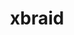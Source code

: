 ---
title: "xbraid"
layout: cache
categories: [package, develop]
meta: {"compilers": ["gcc@=7.5.0"], "num_specs": 5, "num_specs_by_stack": {"radiuss": 4, "root": 5}, "oss": ["ubuntu18.04"], "platforms": ["linux"], "stacks": ["radiuss", "root"], "targets": ["x86_64_v3"], "versions": ["3.1.0"]}
spec_details: [{"compiler": "gcc@=7.5.0", "hash": "evnttfgvx2ewi5ptk7wlhl3vphxmmjcq", "os": "ubuntu18.04", "platform": "linux", "size": "-", "stacks": ["radiuss", "root"], "tarball": "https://binaries.spack.io/develop/build_cache/linux-ubuntu18.04-x86_64_v3/gcc-7.5.0/xbraid-3.1.0/linux-ubuntu18.04-x86_64_v3-gcc-7.5.0-xbraid-3.1.0-evnttfgvx2ewi5ptk7wlhl3vphxmmjcq.spack", "target": "x86_64_v3", "variants": ["build_system=makefile"], "versions": ["3.1.0"]}, {"compiler": "gcc@=7.5.0", "hash": "hstfb7ekoh2kecuw7jc6s5mzbwg6uwk3", "os": "ubuntu18.04", "platform": "linux", "size": "-", "stacks": ["root"], "tarball": "https://binaries.spack.io/develop/build_cache/linux-ubuntu18.04-x86_64_v3/gcc-7.5.0/xbraid-3.1.0/linux-ubuntu18.04-x86_64_v3-gcc-7.5.0-xbraid-3.1.0-hstfb7ekoh2kecuw7jc6s5mzbwg6uwk3.spack", "target": "x86_64_v3", "variants": ["build_system=makefile"], "versions": ["3.1.0"]}, {"compiler": "gcc@=7.5.0", "hash": "j473xgsqbeau7drevnwolkpmk2ykmqgx", "os": "ubuntu18.04", "platform": "linux", "size": "-", "stacks": ["radiuss", "root"], "tarball": "https://binaries.spack.io/develop/build_cache/linux-ubuntu18.04-x86_64_v3/gcc-7.5.0/xbraid-3.1.0/linux-ubuntu18.04-x86_64_v3-gcc-7.5.0-xbraid-3.1.0-j473xgsqbeau7drevnwolkpmk2ykmqgx.spack", "target": "x86_64_v3", "variants": ["build_system=makefile"], "versions": ["3.1.0"]}, {"compiler": "gcc@=7.5.0", "hash": "pix25ppex2qai2i2yp6hwm5xdpdyuyzu", "os": "ubuntu18.04", "platform": "linux", "size": "-", "stacks": ["radiuss", "root"], "tarball": "https://binaries.spack.io/develop/build_cache/linux-ubuntu18.04-x86_64_v3/gcc-7.5.0/xbraid-3.1.0/linux-ubuntu18.04-x86_64_v3-gcc-7.5.0-xbraid-3.1.0-pix25ppex2qai2i2yp6hwm5xdpdyuyzu.spack", "target": "x86_64_v3", "variants": ["build_system=makefile"], "versions": ["3.1.0"]}, {"compiler": "gcc@=7.5.0", "hash": "uc67y4fulgasidazqxsdkw4x6y2iaoq4", "os": "ubuntu18.04", "platform": "linux", "size": "-", "stacks": ["radiuss", "root"], "tarball": "https://binaries.spack.io/develop/build_cache/linux-ubuntu18.04-x86_64_v3/gcc-7.5.0/xbraid-3.1.0/linux-ubuntu18.04-x86_64_v3-gcc-7.5.0-xbraid-3.1.0-uc67y4fulgasidazqxsdkw4x6y2iaoq4.spack", "target": "x86_64_v3", "variants": ["build_system=makefile"], "versions": ["3.1.0"]}]
---